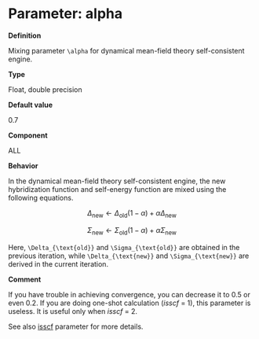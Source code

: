 # Parameter: alpha

**Definition**

Mixing parameter ``\alpha`` for dynamical mean-field theory self-consistent engine.

**Type**

Float, double precision

**Default value**

0.7

**Component**

ALL

**Behavior**

In the dynamical mean-field theory self-consistent engine, the new hybridization function and self-energy function are mixed using the following equations.

```math
\begin{equation}
\Delta_{\text{new}} \leftarrow \Delta_{\text{old}}(1-\alpha) + \alpha \Delta_{\text{new}}
\end{equation}
```

```math
\begin{equation}
\Sigma_{\text{new}} \leftarrow \Sigma_{\text{old}}(1-\alpha) + \alpha \Sigma_{\text{new}}
\end{equation}
```

Here, ``\Delta_{\text{old}}`` and ``\Sigma_{\text{old}}`` are obtained in the previous iteration, while ``\Delta_{\text{new}}`` and ``\Sigma_{\text{new}}`` are derived in the current iteration.

**Comment**

If you have trouble in achieving convergence, you can decrease it to 0.5 or even 0.2. If you are doing one-shot calculation (*isscf* = 1), this parameter is useless. It is useful only when *isscf* = 2.

See also [isscf](p_isscf.md) parameter for more details.
